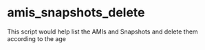 # amis_snapshots_delete
This script would help list the AMIs and Snapshots and delete them according to the age
